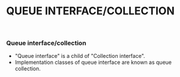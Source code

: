 # QUEUE INTERFACE/COLLECTION

<br>

### **Queue interface/collection**

+ "Queue interface" is a child of "Collection interface".
+ Implementation classes of queue interface are known as queue collection.

